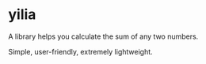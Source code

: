# yilia
A library helps you calculate the sum of any two numbers.

Simple, user-friendly, extremely lightweight.